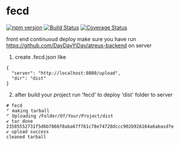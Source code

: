 # fecd
[![npm version](https://img.shields.io/npm/v/fecd.svg)](https://www.npmjs.com/package/fecd)
[![Build Status](https://travis-ci.com/DayDayYiDay/fecd.svg?branch=master)](https://travis-ci.com/DayDayYiDay/fecd)
[![Coverage Status](https://coveralls.io/repos/github/DayDayYiDay/fecd/badge.svg?branch=master)](https://coveralls.io/github/DayDayYiDay/fecd?branch=master)

front end continuoud deploy
make sure you have run https://github.com/DayDayYiDay/atreus-backend on server


1. create .fecd.json like
```
{
  "server": "http://localhost:8080/upload",
  "dir": "dist"
}
```
2. after build your project run 'fecd' to deploy 'dist' folder to server
```
# fecd
⠋ making tarball
⠋ Uploading /Folder/Of/Your/Project/dist
✔ tar done
23585552731f5d6b7866f8aba67f761c78e74728dccc902b926164a6abasdfe
✔ upload success
cleaned tarball
```
